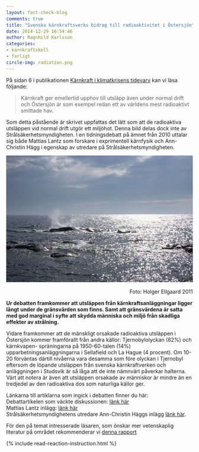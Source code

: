 ```yaml
---
layout: fact-check-blog
comments: true
title: "Svenska kärnkraftsverks bidrag till radioaktivitet i Östersjön"
date: 2014-12-29 16:54:46
author: Ragnhild Karlsson
categories:
- karnkraftskoll
- farligt
circle-img: radiation.png
---
```

<p>På sidan 6 i publikationen <a href="/assets/files/mp_arg_kärnkraft.pdf">Kärnkraft i klimatkrisens tidevarv</a> kan vi läsa följande:</p>
<blockquote>Kärnkraft ger emellertid upphov till utsläpp även under normal drift och Östersjön är som exempel redan ett av världens mest radioaktivt smittade hav.</blockquote>
<p>Som detta påstående är skrivet uppfattas det lätt som att de radioaktiva utsläppen vid normal drift utgör ett miljöhot. Denna bild delas dock inte av Strålsäkerhetsmyndigheten. I en tidningsdebatt på ämnet från 2010 uttalar sig både Mattias Lantz som forskare i exprimentell kärnfysik och Ann-Christin Hägg i egenskap av utredare på Strålsäkerhetsmyndigheten.<p> 
<img class="img-responsive blog-img" src="/assets/img/fact-check/landsort.jpg">
<p class="img-text" style="text-align:right;">Foto: Holger Ellgaard 2011</p>
<p><b>Ur debatten framkommer att utsläppen från kärnkraftsanläggningar ligger långt under de gränsvärden som finns. Samt att gränsvärdena är satta med god marginal i syfte att skydda människa och miljö från skadliga effekter av strålning.</b></p>
<p>Vidare framkommer att de mänskligt orsakade radioaktiva utsläppen i Östersjön kommer framförallt från andra källor: Tjernobylolyckan (82%) och kärnkvapen- spräningarna på 1950-60-talen (14%) upparbetningsanläggningarna i Sellafield och La Hague (4 procent). Om 10-20 förväntas därtill nivåerna vara desamma som före olyckan i Tjernobyl eftersom de löpande utsläppen från svenska kärnkraftverken och anläggningen i Studsvik är så låga att de inte nämnvärt påverkar halterna. Värt att notera är även att utsläppen orsakade av människor är mindre än en tredjedel av den radioaktiva dos som naturliga källor ger. </p>
<p>Länkarna till artiklarna som ingick i debatten finner du här:
<br>Debattartikelen som väckte diskussionen: <a href="http://www.unt.se/asikt/debatt/ostersjon-varldens-mest-radioaktiva-hav-1017153.aspx">länk här</a>
<br>Mattias Lantz inlägg: <a href="http://www.unt.se/asikt/debatt/tjernobyl-orsak-till-ostersjons-radioaktivitet-1018418.aspx" target="_blanc"> länk här</a>
<br>Strålsäkerhetsmyndighetens utredare Ann-Christin Häggs inlägg <a href="http://www.unt.se/asikt/debatt/ssm-har-bra-koll-pa-radioaktiviteten-1019714.aspx" target="_blanc">länk här</a>.</p> 
<p>För den på temat intresserade läsaren, som önskar mer vetenskaplig literatur på området rekommenderar vi <a href="http://helcom.fi/Lists/Publications/BSEP117.pdf" target="_blanc">denna rapport</a></p>
{% include read-reaction-instruction.html %}